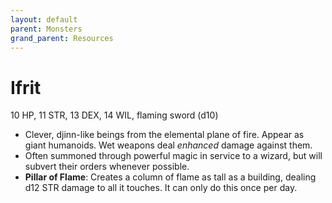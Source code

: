 ```yaml
---
layout: default
parent: Monsters
grand_parent: Resources
---
```


# Ifrit

10 HP, 11 STR, 13 DEX, 14 WIL, flaming sword (d10)

- Clever, djinn-like beings from the elemental plane of fire. Appear as giant humanoids. Wet weapons deal _enhanced_ damage against them.
- Often summoned through powerful magic in service to a wizard, but will subvert their orders whenever possible.
- **Pillar of Flame**: Creates a column of flame as tall as a building, dealing d12 STR damage to all it touches. It can only do this once per day.